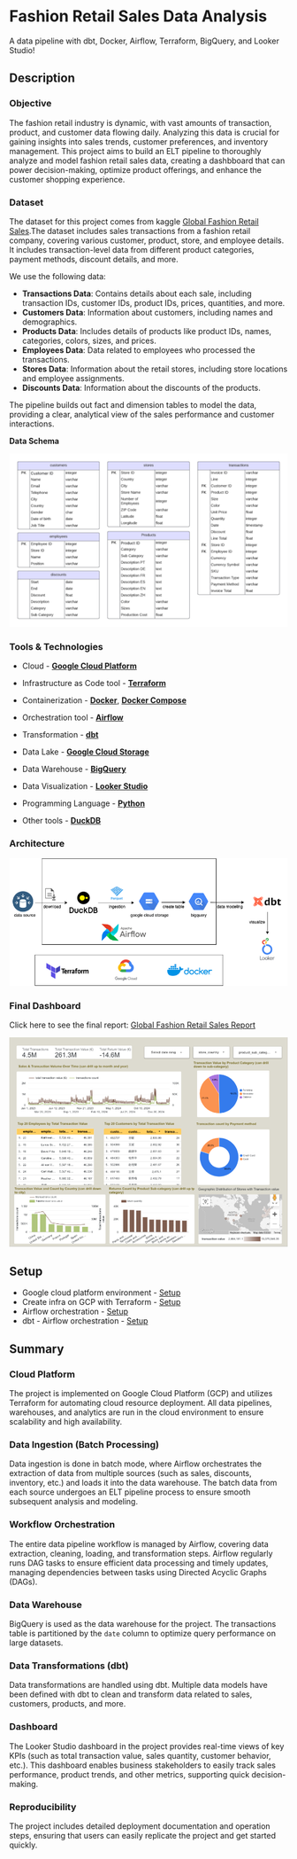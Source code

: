 # Fashion Retail Sales Data Analysis

A data pipeline with dbt, Docker, Airflow, Terraform, BigQuery, and Looker Studio!

## Description

### Objective

The fashion retail industry is dynamic, with vast amounts of transaction, product, and customer data flowing daily. Analyzing this data is crucial for gaining insights into sales trends, customer preferences, and inventory management. This project aims to build an ELT pipeline to thoroughly analyze and model fashion retail sales data, creating a dashbboard that can power decision-making, optimize product offerings, and enhance the customer shopping experience.

### Dataset

The dataset for this project comes from kaggle [Global Fashion Retail Sales](https://www.kaggle.com/datasets/ricgomes/global-fashion-retail-stores-dataset?select=products.csv).The dataset includes sales transactions from a fashion retail company, covering various customer, product, store, and employee details. It includes transaction-level data from different product categories, payment methods, discount details, and more.

We use the following data:

- **Transactions Data**: Contains details about each sale, including transaction IDs, customer IDs, product IDs, prices, quantities, and more.
- **Customers Data**: Information about customers, including names and demographics.
- **Products Data**: Includes details of products like product IDs, names, categories, colors, sizes, and prices.
- **Employees Data**: Data related to employees who processed the transactions.
- **Stores Data**: Information about the retail stores, including store locations and employee assignments.
- **Discounts Data**: Information about the discounts of the products.

The pipeline builds out fact and dimension tables to model the data, providing a clear, analytical view of the sales performance and customer interactions.

**Data Schema**

![dataset](./images/dataset.png)

### Tools & Technologies

- Cloud - [**Google Cloud Platform**](https://cloud.google.com/)

- Infrastructure as Code tool - [**Terraform**](https://www.terraform.io/)
- Containerization - [**Docker**](https://www.docker.com/), [**Docker Compose**](https://docs.docker.com/compose/)

- Orchestration tool - [**Airflow**](https://airflow.apache.org/)

- Transformation - [**dbt**](https://www.getdbt.com/)

- Data Lake - [**Google Cloud Storage**](https://cloud.google.com/storage)

- Data Warehouse - [**BigQuery**](https://cloud.google.com/bigquery)
- Data Visualization - [**Looker Studio**](https://datastudio.google.com/overview)
- Programming Language - [**Python**](https://www.python.org/)
- Other tools - [**DuckDB**](https://duckdb.org/)

### Architecture

![archi](./images/archi.png)

### Final Dashboard
Click here to see the final report: [Global Fashion Retail Sales Report](https://lookerstudio.google.com/reporting/00949454-9e37-4db1-a51f-732a993c8556)

![dashboard](./images/dashboard.png)


## Setup

- Google cloud platform environment - [Setup](./setup/GCP-setup.md)
- Create infra on GCP with Terraform - [Setup](./setup/Terraform-setup.md)
- Airflow orchestration - [Setup](./setup/Airflow-Setup.md)
- dbt - Airflow orchestration - [Setup](./setup/Airflow-Setup.md)

## Summary

### Cloud Platform
The project is implemented on Google Cloud Platform (GCP) and utilizes Terraform for automating cloud resource deployment. All data pipelines, warehouses, and analytics are run in the cloud environment to ensure scalability and high availability.

### Data Ingestion (Batch Processing)
Data ingestion is done in batch mode, where Airflow orchestrates the extraction of data from multiple sources (such as sales, discounts, inventory, etc.) and loads it into the data warehouse. The batch data from each source undergoes an ELT pipeline process to ensure smooth subsequent analysis and modeling.

### Workflow Orchestration
The entire data pipeline workflow is managed by Airflow, covering data extraction, cleaning, loading, and transformation steps. Airflow regularly runs DAG tasks to ensure efficient data processing and timely updates, managing dependencies between tasks using Directed Acyclic Graphs (DAGs).

### Data Warehouse
BigQuery is used as the data warehouse for the project. The transactions table is partitioned by the `date` column to optimize query performance on large datasets.

### Data Transformations (dbt)
Data transformations are handled using dbt. Multiple data models have been defined with dbt to clean and transform data related to sales, customers, products, and more.

### Dashboard
The Looker Studio dashboard in the project provides real-time views of key KPIs (such as total transaction value, sales quantity, customer behavior, etc.). This dashboard enables business stakeholders to easily track sales performance, product trends, and other metrics, supporting quick decision-making.

### Reproducibility
The project includes detailed deployment documentation and operation steps, ensuring that users can easily replicate the project and get started quickly.

